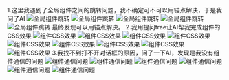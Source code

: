 1.这里我遇到了全局组件之间的跳转问题，我不确定可不可以用锚点解决，于是我问了AI
![全局组件跳转](./images/1.1.png)
![全局组件跳转](./images/1.2.png)
![全局组件跳转](./images/1.3.png)
![全局组件跳转](./images/1.4.png)
![全局组件跳转](./images/1.5.png)
最终发现可以用锚点解决。
2.我用提问trae让AI帮我完成组件的CSS效果
![组件CSS效果](./images/2.1.png)
![组件CSS效果](./images/2.2.png)
![组件CSS效果](./images/2.3.png)
![组件CSS效果](./images/2.4.png)
![组件CSS效果](./images/2.5.png)
![组件CSS效果](./images/2.6.png)
![组件CSS效果](./images/2.7.png)
![组件CSS效果](./images/2.8.png)
![组件CSS效果](./images/2.9.png)
3.我找不到打不开对话框的原因，问了一下AI，发现是我没有组件通信的问题
![组件通信问题](./images/3.1.png)
![组件通信问题](./images/3.2.png)
![组件通信问题](./images/3.3.png)
![组件通信问题](./images/3.4.png)
![组件通信问题](./images/3.5.png)
![组件通信问题](./images/3.6.png)
